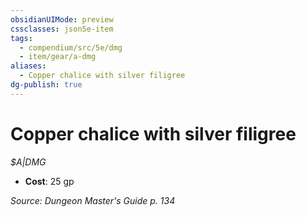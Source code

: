 ```yaml
---
obsidianUIMode: preview
cssclasses: json5e-item
tags:
  - compendium/src/5e/dmg
  - item/gear/a-dmg
aliases:
  - Copper chalice with silver filigree
dg-publish: true
---
```

# Copper chalice with silver filigree
*$A|DMG*  

- **Cost**: 25 gp

*Source: Dungeon Master's Guide p. 134*